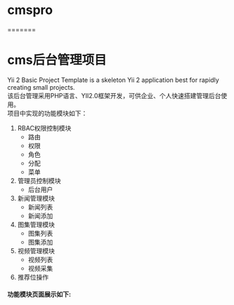 # cmspro
=======
# cms后台管理项目<br/>
Yii 2 Basic Project Template is a skeleton Yii 2 application best for
rapidly creating small projects.<br/>
该后台管理采用PHP语言、YII2.0框架开发，可供企业、个人快速搭建管理后台使用。<br/>
项目中实现的功能模块如下：<br/>
  1. RBAC权限控制模块<br/>
     * 路由<br/>
     * 权限<br/>
     * 角色<br/>
     * 分配<br/>
     * 菜单<br/>
  2. 管理员控制模块<br/>
     * 后台用户<br/>
  3. 新闻管理模块<br/>
     * 新闻列表<br/>
     * 新闻添加<br/>
  4. 图集管理模块<br/>
     * 图集列表<br/>
     * 图集添加<br/>
  5. 视频管理模块<br/>
     * 视频列表<br/>
     * 视频采集<br/>
  6. 推荐位操作<br/>
  
#### 功能模块页面展示如下:<br/>
